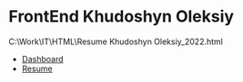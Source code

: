# FrontEnd Khudoshyn Oleksiy

C:\Work\IT\HTML\Resume Khudoshyn Oleksiy_2022.html

- [Dashboard](https://oleksiykharkiv.github.io/FrontEnd/Diplom_FE_24_09_2022.html) 
- [Resume](https://oleksiykharkiv.github.io/FrontEnd/Resume_Khudoshyn_Oleksiy_2022.html) 